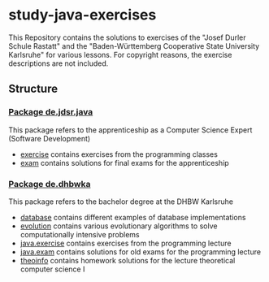 # study-java-exercises

This Repository contains the solutions to exercises of the "Josef Durler Schule Rastatt" and the "Baden-Württemberg Cooperative State University Karlsruhe" for various lessons. For copyright reasons, the exercise descriptions are not included.

## Structure

### [Package de.jdsr.java](src/de/jdsr/java/)

This package refers to the apprenticeship as a Computer Science Expert (Software Development)
* [exercise](src/de/jdsr/java/exercise/) contains exercises from the programming classes
* [exam](src/de/jdsr/java/exam/) contains solutions for final exams for the apprenticeship

### [Package de.dhbwka](src/de/dhbwka)

This package refers to the bachelor degree at the DHBW Karlsruhe
* [database](src/de/dhbwka/database/) contains different examples of database implementations
* [evolution](src/de/dhbwka/evolution/) contains various evolutionary algorithms to solve computationally intensive problems
* [java.exercise](src/de/dhbwka/java/exercise) contains exercises from the programming lecture
* [java.exam](src/de/dhbwka/java/exam) contains solutions for old exams for the programming lecture
* [theoinfo](src/de/dhbwka/theoinfo/) contains homework solutions for the lecture theoretical computer science I
